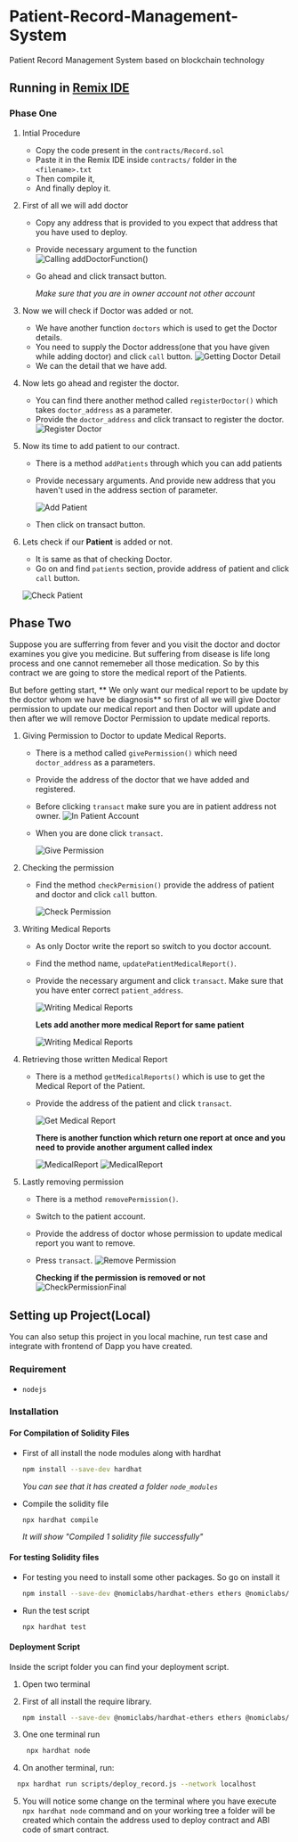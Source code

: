 # Patient-Record-Management-System

Patient Record Management System based on blockchain technology

## Running in [Remix IDE](https://remix.ethereum.org/)

### Phase One

1. Intial Procedure

   - Copy the code present in the `contracts/Record.sol`
   - Paste it in the Remix IDE inside `contracts/` folder in the `<filename>.txt`
   - Then compile it,
   - And finally deploy it.

2. First of all we will add doctor

   - Copy any address that is provided to you expect that address that you have used to deploy.
   - Provide necessary argument to the function
     ![Calling addDoctorFunction()](<img/addDoctor().png>)
   - Go ahead and click transact button.

     _Make sure that you are in owner account not other account_

3. Now we will check if Doctor was added or not.

   - We have another function `doctors` which is used to get the Doctor details.
   - You need to supply the Doctor address(one that you have given while adding doctor) and click `call` button.
     ![Getting Doctor Detail](<img/doctors().png>)
   - We can the detail that we have add.

4. Now lets go ahead and register the doctor.

   - You can find there another method called `registerDoctor()` which takes `doctor_address` as a parameter.
   - Provide the `doctor_address` and click transact to register the doctor.
     ![Register Doctor](<img/registerDoctor().png>)

5. Now its time to add patient to our contract.

   - There is a method `addPatients` through which you can add patients
   - Provide necessary arguments. And provide new address that you haven't used in the address section of parameter.

     ![Add Patient](<img/addPatient().png>)

   - Then click on transact button.

6. Lets check if our **Patient** is added or not.

   - It is same as that of checking Doctor.
   - Go on and find `patients` section, provide address of patient and click `call` button.

   ![Check Patient](<img/patients().png>)

## Phase Two

Suppose you are sufferring from fever and you visit the doctor and doctor examines you give you medicine. But suffering from disease is life long process and one cannot rememeber all those medication. So by this contract we are going to store the medical report of the Patients.

But before getting start, ** We only want our medical report to be update by the doctor whom we have be diagnosis** so first of all we will give Doctor permission to update our medical report and then Doctor will update and then after we will remove Doctor Permission to update medical reports.

1. Giving Permission to Doctor to update Medical Reports.

   - There is a method called `givePermission()` which need `doctor_address` as a parameters.
   - Provide the address of the doctor that we have added and registered.
   - Before clicking `transact` make sure you are in patient address not owner.
     ![In Patient Account](img/in_patient_account.png)

   - When you are done click `transact`.

     ![Give Permission](img/give-permission.png)

2. Checking the permission

   - Find the method `checkPermision()` provide the address of patient and doctor and click `call` button.

     ![Check Permission](img/check-permission.png)

3. Writing Medical Reports

   - As only Doctor write the report so switch to you doctor account.
   - Find the method name, `updatePatientMedicalReport()`.
   - Provide the necessary argument and click `transact`. Make sure that you have enter correct `patient_address`.

     ![Writing Medical Reports](img/update-medical-report_one.png)

     **Lets add another more medical Report for same patient**

     ![Writing Medical Reports](img/update-medical-report_two.png)

4. Retrieving those written Medical Report

   - There is a method `getMedicalReports()` which is use to get the Medical Report of the Patient.
   - Provide the address of the patient and click `transact`.

     ![Get Medical Report](img/get-medical-report.png)

     **There is another function which return one report at once and you need to provide another argument called index**

     ![MedicalReport](img/medical-reports-one.png)
     ![MedicalReport](img/medical-report-two.png)

5. Lastly removing permission

   - There is a method `removePermission()`.
   - Switch to the patient account.
   - Provide the address of doctor whose permission to update medical report you want to remove.
   - Press `transact`.
     ![Remove Permission](img/remove-permission.png)

     **Checking if the permission is removed or not**
     ![CheckPermissionFinal](img/check-permision-final.png)

## Setting up Project(Local)

You can also setup this project in you local machine, run test case and integrate with frontend of Dapp you have created.

### Requirement

- `nodejs`

### Installation

#### For Compilation of Solidity Files

- First of all install the node modules along with hardhat

  ```sh
  npm install --save-dev hardhat
  ```

  _You can see that it has created a folder `node_modules`_

- Compile the solidity file

  ```sh
  npx hardhat compile
  ```

  _It will show "Compiled 1 solidity file successfully"_

#### For testing Solidity files

- For testing you need to install some other packages. So go on install it

  ```sh
  npm install --save-dev @nomiclabs/hardhat-ethers ethers @nomiclabs/hardhat-waffle ethereum-waffle chai
  ```

- Run the test script

  ```sh
  npx hardhat test
  ```

#### Deployment Script

Inside the script folder you can find your deployment script.

1. Open two terminal
2. First of all install the require library.

   ```sh
   npm install --save-dev @nomiclabs/hardhat-ethers ethers @nomiclabs/hardhat-waffle ethereum-waffle chai
   ```

3. One one terminal run
   ```sh
    npx hardhat node
   ```
4. On another terminal, run:

```sh
  npx hardhat run scripts/deploy_record.js --network localhost
```

5. You will notice some change on the terminal where you have execute `npx hardhat node` command and on your working tree a folder will be created which contain the address used to deploy contract and ABI code of smart contract.
